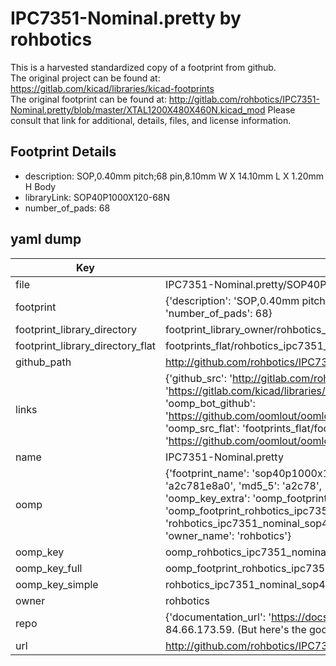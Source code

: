 # IPC7351-Nominal.pretty by rohbotics  
This is a harvested standardized copy of a footprint from github.  
The original project can be found at:  
https://gitlab.com/kicad/libraries/kicad-footprints  
The original footprint can be found at:
http://gitlab.com/rohbotics/IPC7351-Nominal.pretty/blob/master/XTAL1200X480X460N.kicad_mod
Please consult that link for additional, details, files, and license information.  
## Footprint Details
* description: SOP,0.40mm pitch;68 pin,8.10mm W X 14.10mm L X 1.20mm H Body  
* libraryLink: SOP40P1000X120-68N  
* number_of_pads: 68  
## yaml dump  
| Key | Value |  
| --- | --- |  
| file | IPC7351-Nominal.pretty/SOP40P1000X120-68N.kicad_mod |  
| footprint | {'description': 'SOP,0.40mm pitch;68 pin,8.10mm W X 14.10mm L X 1.20mm H Body', 'libraryLink': 'SOP40P1000X120-68N', 'number_of_pads': 68} |  
| footprint_library_directory | footprint_library_owner/rohbotics_IPC7351-Nominal.pretty |  
| footprint_library_directory_flat | footprints_flat/rohbotics_ipc7351_nominal_sop40p1000x120_68n/working |  
| github_path | http://github.com/rohbotics/IPC7351-Nominal.pretty/blob/master/SOP40P1000X120-68N.kicad_mod |  
| links | {'github_src': 'http://gitlab.com/rohbotics/IPC7351-Nominal.pretty/blob/master/XTAL1200X480X460N.kicad_mod', 'github_src_repo': 'https://gitlab.com/kicad/libraries/kicad-footprints', 'oomp_bot': 'footprints/rohbotics_ipc7351_nominal_sop40p1000x120_68n/working', 'oomp_bot_github': 'https://github.com/oomlout/oomlout_oomp_footprint_bot/tree/main/footprints/rohbotics_ipc7351_nominal_sop40p1000x120_68n/working', 'oomp_src_flat': 'footprints_flat/footprints_flat/rohbotics_ipc7351_nominal_sop40p1000x120_68n/working', 'oomp_src_flat_github': 'https://github.com/oomlout/oomlout_oomp_footprint_src/tree/main/footprints_flat/rohbotics_ipc7351_nominal_sop40p1000x120_68n/working'} |  
| name | IPC7351-Nominal.pretty |  
| oomp | {'footprint_name': 'sop40p1000x120_68n', 'library_name': 'ipc7351_nominal', 'md5': 'a2c781e8a0af7dd9c89fff6542b0fed9', 'md5_10': 'a2c781e8a0', 'md5_5': 'a2c78', 'md5_6': 'a2c781', 'oomp_key': 'oomp_rohbotics_ipc7351_nominal_sop40p1000x120_68n', 'oomp_key_extra': 'oomp_footprint_rohbotics_ipc7351_nominal_sop40p1000x120_68n', 'oomp_key_full': 'oomp_footprint_rohbotics_ipc7351_nominal_sop40p1000x120_68n_a2c781', 'oomp_key_simple': 'rohbotics_ipc7351_nominal_sop40p1000x120_68n', 'original_filename': 'IPC7351-Nominal.pretty/SOP40P1000X120-68N.kicad_mod', 'owner_name': 'rohbotics'} |  
| oomp_key | oomp_rohbotics_ipc7351_nominal_sop40p1000x120_68n |  
| oomp_key_full | oomp_footprint_rohbotics_ipc7351_nominal_sop40p1000x120_68n |  
| oomp_key_simple | rohbotics_ipc7351_nominal_sop40p1000x120_68n |  
| owner | rohbotics |  
| repo | {'documentation_url': 'https://docs.github.com/rest/overview/resources-in-the-rest-api#rate-limiting', 'message': "API rate limit exceeded for 84.66.173.59. (But here's the good news: Authenticated requests get a higher rate limit. Check out the documentation for more details.)"} |  
| url | http://github.com/rohbotics/IPC7351-Nominal.pretty |  

